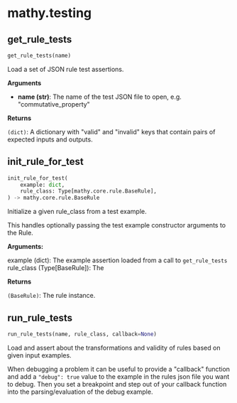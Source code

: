 # mathy.testing

## get_rule_tests
```python
get_rule_tests(name)
```
Load a set of JSON rule test assertions.

__Arguments__

- __name (str)__: The name of the test JSON file to open, e.g. "commutative_property"

__Returns__

`(dict)`: A dictionary with "valid" and "invalid" keys that contain pairs of
expected inputs and outputs.

## init_rule_for_test
```python
init_rule_for_test(
    example: dict,
    rule_class: Type[mathy.core.rule.BaseRule],
) -> mathy.core.rule.BaseRule
```
Initialize a given rule_class from a test example.

This handles optionally passing the test example constructor arguments
to the Rule.

__Arguments:__

example (dict): The example assertion loaded from a call to `get_rule_tests`
rule_class (Type[BaseRule]): The

__Returns__

`(BaseRule)`: The rule instance.

## run_rule_tests
```python
run_rule_tests(name, rule_class, callback=None)
```
Load and assert about the transformations and validity of rules
based on given input examples.

When debugging a problem it can be useful to provide a "callback" function
and add a `"debug": true` value to the example in the rules json file you
want to debug. Then you set a breakpoint and step out of your callback function
into the parsing/evaluation of the debug example.

